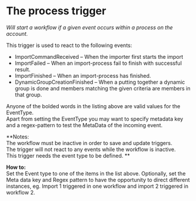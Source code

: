 # The process trigger #

*Will start a workflow if a given event occurs within a process on the account.*

This trigger is used to react to the following events:

  * ImportCommandReceived – When the importer first starts the import
  * ImportFailed – When an import-process fail to finish with successful result.
  * ImportFinished – When an import-process has finished.
  * DynamicGroupCreationFinished – When a putting together a dynamic group is done and members matching the given criteria are members in that group.
  
Anyone of the bolded words in the listing above are valid values for the EventType.  
Apart from setting the EventType you may want to specify metadata key and a regex-pattern to test the MetaData of the incoming event.




**Notes:  
The workflow must be inactive in order to save and update triggers.   
The trigger will not react to any events while the workflow is inactive.  
This trigger needs the event type to be defined. **


**How to:**  
Set the Event type to one of the items in the list above. Optionally, set the Meta data key and Regex pattern to have the opportunity to direct different instances, eg. Import 1 triggered in one workflow and import 2 triggered in workflow 2.
